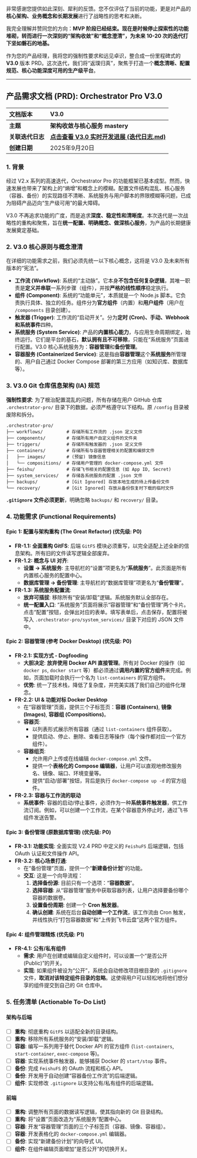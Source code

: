非常感谢您提供如此深刻、犀利的反馈。您不仅评估了当前的功能，更是对产品的**核心架构、业务概念和长期发展**进行了战略性的思考和决断。

我完全理解并赞同您的方向：**MVP 阶段已经结束。现在是时候停止探索性的功能堆砌，转而进行一次深刻的“架构收敛”和“概念澄清”，为未来 10-20 次的迭代打下坚如磐石的地基。**

作为您的产品经理，我将您的强制性要求和远见卓识，整合成一份里程碑式的 **V3.0** 版本 PRD。这次迭代，我们将“返璞归真”，聚焦于打造一个**概念清晰、配置规范、核心功能深度可用的生产级平台**。

-----

## **产品需求文档 (PRD): Orchestrator Pro V3.0**

| 文档版本 | V3.0 |
| :--- | :--- |
| **主题** | **架构收敛与核心服务 mastery** |
| **关联迭代日志** | [**点击查看 V3.0 实时开发进展 (迭代日志.md)**](https://www.google.com/search?q=./%E8%BF%AD%E4%BB%A3%E6%97%A5%E5%BF%97.md) |
| **创建日期** | 2025年9月20日 |

### 1\. 背景

经过 V2.x 系列的高速迭代，Orchestrator Pro 的功能框架已基本成型。然而，快速发展也带来了架构上的“熵增”和概念上的模糊。配置文件结构混乱、核心服务（容器、备份）的实现路径不清晰、系统服务与用户脚本的界限模糊等问题，已成为阻碍产品迈向“生产级可用”的最大障碍。

V3.0 不再追求功能的广度，而是追求**深度、稳定性和清晰度**。本次迭代是一次战略性的重构和聚焦，旨在**统一配置、明确概念、做深核心服务**，为产品的长期健康发展奠定基础。

### 2\. V3.0 核心原则与概念澄清

在详细的功能需求之前，我们必须先统一以下核心概念，这将是 V3.0 及未来所有版本的“宪法”。

  * **工作流 (Workflow)**: 系统的“主动脉”。它本身**不包含任何复杂逻辑**，其唯一职责是**定义并串联**一系列步骤（组件），并按**严格的线性顺序**稳定执行。
  * **组件 (Component)**: 系统的“功能单元”，本质就是一个 Node.js 脚本。它负责执行具体、独立的任务。组件分为**官方组件**（内置）和**用户组件**（用户在 `/components` 目录创建）。
  * **触发器 (Trigger)**: 工作流的“启动开关”。分为**定时 (Cron)、手动、Webhook 和系统事件**四种。
  * **系统服务 (System Service)**: 产品的**内置核心能力**，与应用生命周期绑定，始终运行。它们是平台的基石，**默认拥有且不可移除**，只能在“系统服务”页面进行配置。V3.0 核心系统服务为：**容器管理**和**备份管理**。
  * **容器服务 (Containerized Service)**: 这是指由**容器管理**这个**系统服务**所管理的、用户自己通过 Docker Compose 部署的第三方应用（如知识库、数据库等）。

### 3\. V3.0 Git 仓库信息架构 (IA) 规范

**强制性要求**: 为了根治配置混乱的问题，所有存储在用户 GitHub 仓库 `.orchestrator-pro/` 目录下的数据，必须严格遵守以下结构。原 `/config` 目录被废除和拆分。

```
.orchestrator-pro/
├── workflows/         # 存储所有工作流的 .json 定义文件
├── components/        # 存储所有用户自定义组件的文件夹
├── triggers/          # 存储所有触发器的 .json 定义文件
├── containers/        # 存储所有与容器管理相关的配置和编排文件
│   ├── images/        # (预留) 镜像信息
│   └── compositions/  # 存储用户管理的 docker-compose.yml 文件
├── feishu/            # 存储飞书相关的配置信息 (如 App ID, Secret)
├── system_services/   # 存储各系统服务的配置 .json 文件
├── backups/           # [Git Ignored] 存放本地生成的待上传备份文件
└── recovery/          # [Git Ignored] 存放从备份恢复时下载的临时文件
```

**`.gitignore` 文件必须更新**，明确忽略 `backups/` 和 `recovery/` 目录。

### 4\. 功能需求 (Functional Requirements)

#### Epic 1: 配置与架构重构 (The Great Refactor) (优先级: P0)

  * **FR-1.1: 全面重构 GitFS**: 后端 `GitFS` 模块必须重写，以完全适配上述全新的信息架构。所有旧的文件读写逻辑全部废弃。
  * **FR-1.2: 概念与 UI 对齐**:
      * **设置 -\> 系统服务**: 主导航栏的“设置”项更名为“**系统服务**”。此页面是所有内置核心服务的配置中心。
      * **数据库管理 -\> 备份管理**: 主导航栏的“数据库管理”项更名为“**备份管理**”。
  * **FR-1.3: 系统服务配置流**:
      * **放弃可插拔**: 移除所有“安装/卸载”逻辑。系统服务默认全部存在。
      * **统一配置入口**: “系统服务”页面将展示“容器管理”和“备份管理”两个卡片。点击“配置”按钮，会弹出对应的表单。填写表单后，点击保存，配置将被写入 `.orchestrator-pro/system_services/` 目录下对应的 JSON 文件中。

#### Epic 2: 容器管理 (参考 Docker Desktop) (优先级: P0)

  * **FR-2.1: 实现方式 - Dogfooding**
      * **大胆决定**: **放弃使用 Docker API 直接管理**。所有对 Docker 的操作（如 `docker ps`, `docker start` 等）都必须通过**调用内置的官方组件**来完成。例如，页面加载时会执行一个名为 `list-containers` 的官方组件。
      * **优势**: 统一了技术栈，降低了复杂度，并完美实践了我们自己的组件化理念。
  * **FR-2.2: UI & 功能对标 Docker Desktop**
      * 在“容器管理”页面，提供三个子标签页：**容器 (Containers)**, **镜像 (Images)**, **容器组 (Compositions)**。
      * **容器页**:
          * 以列表形式展示所有容器（通过 `list-containers` 组件获取）。
          * 提供启动、停止、删除、查看日志等操作（每个操作都对应一个官方组件）。
      * **容器组页**:
          * 允许用户上传或在线编辑 `docker-compose.yml` 文件。
          * 提供一个**表格化的 Compose 编辑器**，让用户可以直观地修改服务名、镜像、端口、环境变量等。
          * 提供“启动/部署”按钮，背后是执行 `docker-compose up -d` 的官方组件。
  * **FR-2.3: 容器与工作流的联动**
      * **系统事件**: 容器的启动/停止事件，必须作为一种**系统事件触发器**，供工作流订阅。例如，可以创建一个工作流，在某个容器意外停止时，通过飞书组件发送告警。

#### Epic 3: 备份管理 (原数据库管理) (优先级: P0)

  * **FR-3.1: 功能实现**: 全面实现 V2.4 PRD 中定义的 `FeishuFS` 后端逻辑，包括 OAuth 认证和文件操作 API。
  * **FR-3.2: 核心场景打通**:
      * 在“备份管理”页面，提供一个“**新建备份计划**”的功能。
      * **交互**: 这是一个向导流程：
        1.  **选择备份源**: 目前只有一个选项：“**容器数据**”。
        2.  **选择容器**: 从“容器管理”服务中获取容器列表，让用户选择要备份哪个容器的数据卷。
        3.  **设置备份周期**: 创建一个 **Cron 触发器**。
        4.  **确认创建**: 系统在后台**自动创建一个工作流**，该工作流由 Cron 触发，并线性执行“打包容器数据”和“上传到飞书云盘”这两个官方组件。

#### Epic 4: 组件管理精炼 (优先级: P1)

  * **FR-4.1: 公有/私有组件**
      * **需求**: 用户在创建或编辑自定义组件时，可以设置一个“是否公开 (Public)”的开关。
      * **实现**: 如果组件被设为“公开”，系统会自动修改项目根目录的 `.gitignore` 文件，**取消对该特定组件目录的忽略**。这使得用户可以轻松地将他们想分享的组件提交到自己的 Git 仓库中。

### 5\. 任务清单 (Actionable To-Do List)

#### 架构与后端

  - [ ] **重构**: 彻底重构 `GitFS` 以适配全新的目录结构。
  - [ ] **重构**: 移除所有系统服务的“安装/卸载”逻辑。
  - [ ] **容器**: 编写一系列用于替代 Docker API 的官方组件 (`list-containers`, `start-container`, `exec-compose` 等)。
  - [ ] **容器**: 实现系统事件触发器，能够捕获 Docker 的 `start/stop` 事件。
  - [ ] **备份**: 完成 `FeishuFS` 的 OAuth 流程和核心 API。
  - [ ] **备份**: 开发用于自动创建“容器备份工作流”的后端逻辑。
  - [ ] **组件**: 实现修改 `.gitignore` 以支持公有/私有组件的后端逻辑。

#### 前端

  - [ ] **重构**: 调整所有页面的数据读写逻辑，使其指向新的 Git 目录结构。
  - [ ] **重构**: 将“设置”页面改造为“系统服务”配置中心。
  - [ ] **容器**: 开发“容器管理”页面的三个子标签页（容器、镜像、容器组）。
  - [ ] **容器**: 开发表格化的 `docker-compose.yml` 编辑器。
  - [ ] **备份**: 实现“新建备份计划”的向导式 UI。
  - [ ] **组件**: 在组件编辑页面增加“是否公开”的切换开关。